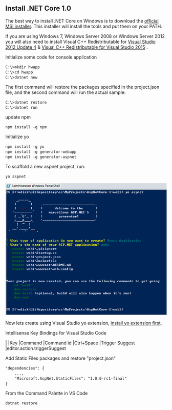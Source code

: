 Install .NET Core 1.0
---

The best way to install .NET Core on Windows is to download the [official MSI installer](https://dotnetcli.blob.core.windows.net/dotnet/beta/Installers/1.0.0.001598/dotnet-win-x64.1.0.0.001598.exe). This installer will install the tools and put them on your PATH.

If you are using Windows 7, Windows Server 2008 or Windows Server 2012 you will also need to install Visual C++ Redistributable for [Visual Studio 2012 Update 4](https://www.microsoft.com/en-us/download/confirmation.aspx?id=30679) & [Visual C++ Redistributable for Visual Studio 2015](https://www.microsoft.com/en-us/download/details.aspx?id=48145) .


Initialize some code for console application

	C:\>mkdir hwapp
	C:\>cd hwapp
	C:\>dotnet new

The first command will restore the packages specified in the project.json file, and the second command will run the actual sample:

	C:\>dotnet restore
	C:\>dotnet run

update npm

	npm install -g npm

Initialize yo

	npm install -g yo
	npm install -g generator-webapp
	npm install -g generator-aspnet


To scaffold a new aspnet project, run:

	yo aspnet

![yo-aspnet](install-net-core\yo-aspnet.png)


Now lets create using Visual Studio yo extension, [install yo extension first](https://marketplace.visualstudio.com/items?itemName=samverschueren.yo).


Intellisense Key Bindings for Visual Studio Code

|
|Key	|Command	|Command id
|Ctrl+Space	|Trigger Suggest	|editor.action.triggerSuggest


Add Static Files packages and restore "project.json"

	"dependencies": {
		...,
		"Microsoft.AspNet.StaticFiles": "1.0.0-rc1-final"
	}

From the Command Palette in VS Code

	dotnet restore

